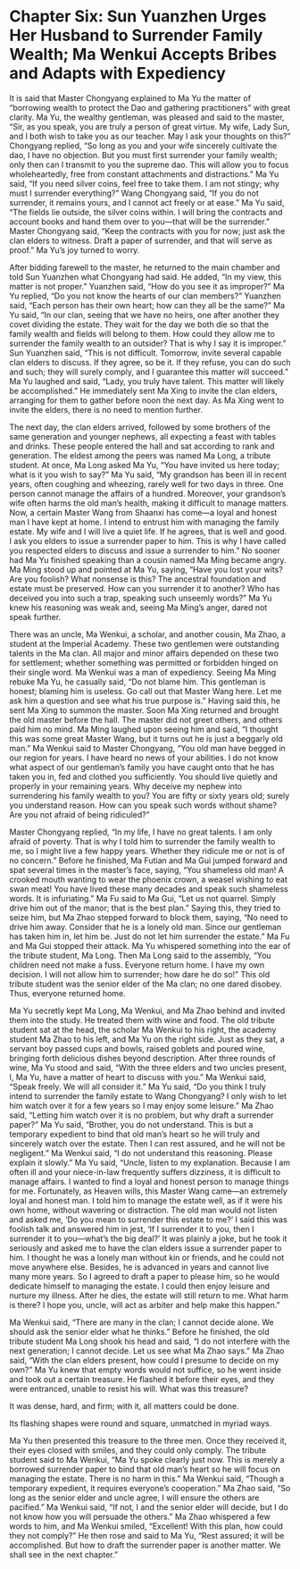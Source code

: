 # Chapter Six: Sun Yuanzhen Urges Her Husband to Surrender Family Wealth; Ma Wenkui Accepts Bribes and Adapts with Expediency

It is said that Master Chongyang explained to Ma Yu the matter of “borrowing wealth to protect the Dao and gathering practitioners” with great clarity. Ma Yu, the wealthy gentleman, was pleased and said to the master, “Sir, as you speak, you are truly a person of great virtue. My wife, Lady Sun, and I both wish to take you as our teacher. May I ask your thoughts on this?” Chongyang replied, “So long as you and your wife sincerely cultivate the dao, I have no objection. But you must first surrender your family wealth; only then can I transmit to you the supreme dao. This will allow you to focus wholeheartedly, free from constant attachments and distractions.” Ma Yu said, “If you need silver coins, feel free to take them. I am not stingy; why must I surrender everything?” Wang Chongyang said, “If you do not surrender, it remains yours, and I cannot act freely or at ease.” Ma Yu said, “The fields lie outside, the silver coins within. I will bring the contracts and account books and hand them over to you—that will be the surrender.” Master Chongyang said, “Keep the contracts with you for now; just ask the clan elders to witness. Draft a paper of surrender, and that will serve as proof.” Ma Yu’s joy turned to worry.

After bidding farewell to the master, he returned to the main chamber and told Sun Yuanzhen what Chongyang had said. He added, “In my view, this matter is not proper.” Yuanzhen said, “How do you see it as improper?” Ma Yu replied, “Do you not know the hearts of our clan members?” Yuanzhen said, “Each person has their own heart; how can they all be the same?” Ma Yu said, “In our clan, seeing that we have no heirs, one after another they covet dividing the estate. They wait for the day we both die so that the family wealth and fields will belong to them. How could they allow me to surrender the family wealth to an outsider? That is why I say it is improper.” Sun Yuanzhen said, “This is not difficult. Tomorrow, invite several capable clan elders to discuss. If they agree, so be it. If they refuse, you can do such and such; they will surely comply, and I guarantee this matter will succeed.” Ma Yu laughed and said, “Lady, you truly have talent. This matter will likely be accomplished.” He immediately sent Ma Xing to invite the clan elders, arranging for them to gather before noon the next day. As Ma Xing went to invite the elders, there is no need to mention further.

The next day, the clan elders arrived, followed by some brothers of the same generation and younger nephews, all expecting a feast with tables and drinks. These people entered the hall and sat according to rank and generation. The eldest among the peers was named Ma Long, a tribute student. At once, Ma Long asked Ma Yu, “You have invited us here today; what is it you wish to say?” Ma Yu said, “My grandson has been ill in recent years, often coughing and wheezing, rarely well for two days in three. One person cannot manage the affairs of a hundred. Moreover, your grandson’s wife often harms the old man’s health, making it difficult to manage matters. Now, a certain Master Wang from Shaanxi has come—a loyal and honest man I have kept at home. I intend to entrust him with managing the family estate. My wife and I will live a quiet life. If he agrees, that is well and good. I ask you elders to issue a surrender paper to him. This is why I have called you respected elders to discuss and issue a surrender to him.” No sooner had Ma Yu finished speaking than a cousin named Ma Ming became angry. Ma Ming stood up and pointed at Ma Yu, saying, “Have you lost your wits? Are you foolish? What nonsense is this? The ancestral foundation and estate must be preserved. How can you surrender it to another? Who has deceived you into such a trap, speaking such unseemly words?” Ma Yu knew his reasoning was weak and, seeing Ma Ming’s anger, dared not speak further.

There was an uncle, Ma Wenkui, a scholar, and another cousin, Ma Zhao, a student at the Imperial Academy. These two gentlemen were outstanding talents in the Ma clan. All major and minor affairs depended on these two for settlement; whether something was permitted or forbidden hinged on their single word. Ma Wenkui was a man of expediency. Seeing Ma Ming rebuke Ma Yu, he casually said, “Do not blame him. This gentleman is honest; blaming him is useless. Go call out that Master Wang here. Let me ask him a question and see what his true purpose is.” Having said this, he sent Ma Xing to summon the master. Soon Ma Xing returned and brought the old master before the hall. The master did not greet others, and others paid him no mind. Ma Ming laughed upon seeing him and said, “I thought this was some great Master Wang, but it turns out he is just a beggarly old man.” Ma Wenkui said to Master Chongyang, “You old man have begged in our region for years. I have heard no news of your abilities. I do not know what aspect of our gentleman’s family you have caught onto that he has taken you in, fed and clothed you sufficiently. You should live quietly and properly in your remaining years. Why deceive my nephew into surrendering his family wealth to you? You are fifty or sixty years old; surely you understand reason. How can you speak such words without shame? Are you not afraid of being ridiculed?”

Master Chongyang replied, “In my life, I have no great talents. I am only afraid of poverty. That is why I told him to surrender the family wealth to me, so I might live a few happy years. Whether they ridicule me or not is of no concern.” Before he finished, Ma Futian and Ma Gui jumped forward and spat several times in the master’s face, saying, “You shameless old man! A crooked mouth wanting to wear the phoenix crown, a weasel wishing to eat swan meat! You have lived these many decades and speak such shameless words. It is infuriating.” Ma Fu said to Ma Gui, “Let us not quarrel. Simply drive him out of the manor; that is the best plan.” Saying this, they tried to seize him, but Ma Zhao stepped forward to block them, saying, “No need to drive him away. Consider that he is a lonely old man. Since our gentleman has taken him in, let him be. Just do not let him surrender the estate.” Ma Fu and Ma Gui stopped their attack. Ma Yu whispered something into the ear of the tribute student, Ma Long. Then Ma Long said to the assembly, “You children need not make a fuss. Everyone return home. I have my own decision. I will not allow him to surrender; how dare he do so!” This old tribute student was the senior elder of the Ma clan; no one dared disobey. Thus, everyone returned home.

Ma Yu secretly kept Ma Long, Ma Wenkui, and Ma Zhao behind and invited them into the study. He treated them with wine and food. The old tribute student sat at the head, the scholar Ma Wenkui to his right, the academy student Ma Zhao to his left, and Ma Yu on the right side. Just as they sat, a servant boy passed cups and bowls, raised goblets and poured wine, bringing forth delicious dishes beyond description. After three rounds of wine, Ma Yu stood and said, “With the three elders and two uncles present, I, Ma Yu, have a matter of heart to discuss with you.” Ma Wenkui said, “Speak freely. We will all consider it.” Ma Yu said, “Do you think I truly intend to surrender the family estate to Wang Chongyang? I only wish to let him watch over it for a few years so I may enjoy some leisure.” Ma Zhao said, “Letting him watch over it is no problem, but why draft a surrender paper?” Ma Yu said, “Brother, you do not understand. This is but a temporary expedient to bind that old man’s heart so he will truly and sincerely watch over the estate. Then I can rest assured, and he will not be negligent.” Ma Wenkui said, “I do not understand this reasoning. Please explain it slowly.” Ma Yu said, “Uncle, listen to my explanation. Because I am often ill and your niece-in-law frequently suffers dizziness, it is difficult to manage affairs. I wanted to find a loyal and honest person to manage things for me. Fortunately, as Heaven wills, this Master Wang came—an extremely loyal and honest man. I told him to manage the estate well, as if it were his own home, without wavering or distraction. The old man would not listen and asked me, ‘Do you mean to surrender this estate to me?’ I said this was foolish talk and answered him in jest, ‘If I surrender it to you, then I surrender it to you—what’s the big deal?’ It was plainly a joke, but he took it seriously and asked me to have the clan elders issue a surrender paper to him. I thought he was a lonely man without kin or friends, and he could not move anywhere else. Besides, he is advanced in years and cannot live many more years. So I agreed to draft a paper to please him, so he would dedicate himself to managing the estate. I could then enjoy leisure and nurture my illness. After he dies, the estate will still return to me. What harm is there? I hope you, uncle, will act as arbiter and help make this happen.”

Ma Wenkui said, “There are many in the clan; I cannot decide alone. We should ask the senior elder what he thinks.” Before he finished, the old tribute student Ma Long shook his head and said, “I do not interfere with the next generation; I cannot decide. Let us see what Ma Zhao says.” Ma Zhao said, “With the clan elders present, how could I presume to decide on my own?” Ma Yu knew that empty words would not suffice, so he went inside and took out a certain treasure. He flashed it before their eyes, and they were entranced, unable to resist his will. What was this treasure?

It was dense, hard, and firm; with it, all matters could be done.

Its flashing shapes were round and square, unmatched in myriad ways.

Ma Yu then presented this treasure to the three men. Once they received it, their eyes closed with smiles, and they could only comply. The tribute student said to Ma Wenkui, “Ma Yu spoke clearly just now. This is merely a borrowed surrender paper to bind that old man’s heart so he will focus on managing the estate. There is no harm in this.” Ma Wenkui said, “Though a temporary expedient, it requires everyone’s cooperation.” Ma Zhao said, “So long as the senior elder and uncle agree, I will ensure the others are pacified.” Ma Wenkui said, “If not, I and the senior elder will decide, but I do not know how you will persuade the others.” Ma Zhao whispered a few words to him, and Ma Wenkui smiled, “Excellent! With this plan, how could they not comply?” He then rose and said to Ma Yu, “Rest assured; it will be accomplished. But how to draft the surrender paper is another matter. We shall see in the next chapter.”
